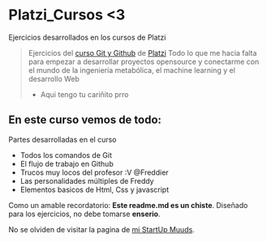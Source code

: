 # Platzi_Cursos &lt;3
Ejercicios desarrollados en los cursos de Platzi
>Ejercicios del [curso Git y Github](https://platzi.com/cursos/git-github/) de [Platzi](https://platzi.com/)
>Todo lo que me hacia falta para empezar a desarrollar proyectos opensource y conectarme con el mundo de la ingeniería metabólica, el machine learning y el desarrollo Web
>* Aqui tengo tu cariñito prro 

## En este curso vemos de todo:
Partes desarrolladas en el curso
* Todos los comandos de Git
* El flujo de trabajo en Github
* Trucos muy locos del profesor :V @Freddier
* Las personalidades múltiples de Freddy
* Elementos basicos de Html, Css y javascript

Como un amable recordatorio: **Este readme.md es un chiste**. Diseñado para los ejercicios, no debe tomarse **enserio**.

No se olviden de visitar la pagina de [mi StartUp Muuds](https://muuds.co).
